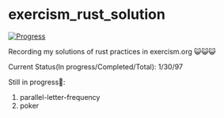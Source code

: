# exercism_rust_solution

[![Progress](https://img.shields.io/badge/Progress-31%25-brightgreen)](https://exercism.org/profiles/Binlogo)

Recording my solutions of rust practices in exercism.org 😺😺😺

Current Status(In progress/Completed/Total): 1/30/97

Still in progress👷:

1. parallel-letter-frequency
2. poker
